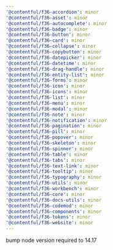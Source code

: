 ```yaml
---
'@contentful/f36-accordion': minor
'@contentful/f36-asset': minor
'@contentful/f36-autocomplete': minor
'@contentful/f36-badge': minor
'@contentful/f36-button': minor
'@contentful/f36-card': minor
'@contentful/f36-collapse': minor
'@contentful/f36-copybutton': minor
'@contentful/f36-datepicker': minor
'@contentful/f36-datetime': minor
'@contentful/f36-drag-handle': minor
'@contentful/f36-entity-list': minor
'@contentful/f36-forms': minor
'@contentful/f36-icon': minor
'@contentful/f36-icons': minor
'@contentful/f36-list': minor
'@contentful/f36-menu': minor
'@contentful/f36-modal': minor
'@contentful/f36-note': minor
'@contentful/f36-notification': minor
'@contentful/f36-pagination': minor
'@contentful/f36-pill': minor
'@contentful/f36-popover': minor
'@contentful/f36-skeleton': minor
'@contentful/f36-spinner': minor
'@contentful/f36-table': minor
'@contentful/f36-tabs': minor
'@contentful/f36-text-link': minor
'@contentful/f36-tooltip': minor
'@contentful/f36-typography': minor
'@contentful/f36-utils': minor
'@contentful/f36-workbench': minor
'@contentful/f36-core': minor
'@contentful/f36-docs-utils': minor
'@contentful/f36-codemod': minor
'@contentful/f36-components': minor
'@contentful/f36-tokens': minor
'@contentful/f36-website': minor
---
```


bump node version required to 14.17
